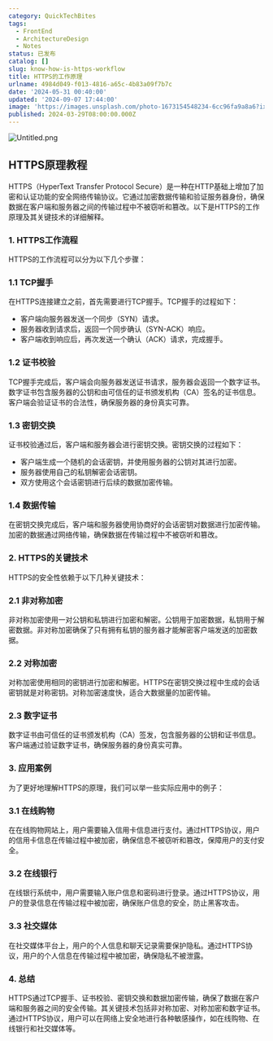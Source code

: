 ```yaml
---
category: QuickTechBites
tags:
  - FrontEnd
  - ArchitectureDesign
  - Notes
status: 已发布
catalog: []
slug: know-how-is-https-workflow
title: HTTPS的工作原理
urlname: 4984d049-f013-4816-a65c-4b83a09f7b7c
date: '2024-05-31 00:40:00'
updated: '2024-09-07 17:44:00'
image: 'https://images.unsplash.com/photo-1673154548234-6cc96fa9a8a6?ixlib=rb-4.0.3&q=85&fm=jpg&crop=entropy&cs=srgb'
published: 2024-03-29T08:00:00.000Z
---
```


![Untitled.png](https://prod-files-secure.s3.us-west-2.amazonaws.com/5d24fe63-e567-4804-86f9-9fdc62e13082/2950c759-0255-4c0a-becc-122aae8c82c0/Untitled.png?X-Amz-Algorithm=AWS4-HMAC-SHA256&X-Amz-Content-Sha256=UNSIGNED-PAYLOAD&X-Amz-Credential=ASIAZI2LB466S3344LJ5%2F20250217%2Fus-west-2%2Fs3%2Faws4_request&X-Amz-Date=20250217T053824Z&X-Amz-Expires=3600&X-Amz-Security-Token=IQoJb3JpZ2luX2VjEEYaCXVzLXdlc3QtMiJHMEUCIQCy%2FzYyCbyuJAEyPWOPJeORnZ2Ii3N5sW7JNCWDlol1kAIgHz%2B91EUzHJ3iONuBYZKhu6lwctgCo0YNUMl7V5ZycnAq%2FwMIbxAAGgw2Mzc0MjMxODM4MDUiDP4H9%2BCQZor2HyY8MSrcA3wlVXPOL%2BJY4DgG8YzTKKJRZcam%2FG%2BHFgFoYKMTsBMyDnZHIBwQodclVdG%2FntJC7tbmmnKgR4UsC53zKWyzvWmwU4j6SaDabDIG1H5zCUpuQsDnNwasvAT19gpLIdS7mBQ5cSIm4xjSJ%2BxFDJ7PD5VaWJFcCn7gLDSAhHozjL1Zayv0hNSRzxG9AqM2BplyHkIr5dnqguM9Hg8NljMOcZ70fOmNypp6HJETJ3gzHBEhmXyyAIybrbRpQkCODPSnsWapQMFUHcPcZe7u9K6uyEZsdBywk0KID59m9TWnvVuKJAIGnOJ5qWqjn97O6q2yi8yB5p58rxh9f0Epm7j7wuans9c7PkfZ0Jv57ivXWKn0PWZEiDOjEzcTdHYmAZxfJGF39e5OGsKenzbaZsfEBVJL4bTztuK%2BOI92yRlL9affimjDTYt%2FsQVcYximFzUldyTUEUpQpxyAQBArO%2BDsFEXuamAUgaMrsE8AIHOEIf6cAXm%2FZ2kNevIrjWWPb%2B4VoqXwX%2BdWSv19wqJmJQnAMqttILTSbaw8rcGQ%2FZHDul613C5zbcFAGTuuYRwV9j83Yz1nQ5LyuhRBHcab6%2FNUrpuVPWJKlX63s1Dn4k5oFuDr%2BFhOJQc9GeU0dHbHMLmSy70GOqUBQtkkb8u3Pc54Alw9RUjqMtdyGjNo%2B68%2BDVM40w9BjPmo%2FAgghJM%2Bms3TsPO5voZhTnwC7F5hDNVAefwgC8iMlX7hDqdQHu2BYymXDlYRrjHAQbV9bap%2FCrvZoMANA6PxlCSrPzx51bnSh%2BZH5Cyz8o3awQdbgz9g8CD8mBKJIswwxE4%2FVInhLNVGFSqstZiKXtVSkLHgdO6BlvxrJKi7R2HPJc4b&X-Amz-Signature=ae9c9f7be56b0ba1773e9f2ffb22a0f665940b1caf0ace42efc9ec4e22efe768&X-Amz-SignedHeaders=host&x-id=GetObject)


## HTTPS原理教程


HTTPS（HyperText Transfer Protocol Secure）是一种在HTTP基础上增加了加密和认证功能的安全网络传输协议。它通过加密数据传输和验证服务器身份，确保数据在客户端和服务器之间的传输过程中不被窃听和篡改。以下是HTTPS的工作原理及其关键技术的详细解释。


### 1. HTTPS工作流程


HTTPS的工作流程可以分为以下几个步骤：


### 1.1 TCP握手


在HTTPS连接建立之前，首先需要进行TCP握手。TCP握手的过程如下：

- 客户端向服务器发送一个同步（SYN）请求。
- 服务器收到请求后，返回一个同步确认（SYN-ACK）响应。
- 客户端收到响应后，再次发送一个确认（ACK）请求，完成握手。

### 1.2 证书校验


TCP握手完成后，客户端会向服务器发送证书请求，服务器会返回一个数字证书。数字证书包含服务器的公钥和由可信任的证书颁发机构（CA）签名的证书信息。客户端会验证证书的合法性，确保服务器的身份真实可靠。


### 1.3 密钥交换


证书校验通过后，客户端和服务器会进行密钥交换。密钥交换的过程如下：

- 客户端生成一个随机的会话密钥，并使用服务器的公钥对其进行加密。
- 服务器使用自己的私钥解密会话密钥。
- 双方使用这个会话密钥进行后续的数据加密传输。

### 1.4 数据传输


在密钥交换完成后，客户端和服务器使用协商好的会话密钥对数据进行加密传输。加密的数据通过网络传输，确保数据在传输过程中不被窃听和篡改。


### 2. HTTPS的关键技术


HTTPS的安全性依赖于以下几种关键技术：


### 2.1 非对称加密


非对称加密使用一对公钥和私钥进行加密和解密。公钥用于加密数据，私钥用于解密数据。非对称加密确保了只有拥有私钥的服务器才能解密客户端发送的加密数据。


### 2.2 对称加密


对称加密使用相同的密钥进行加密和解密。HTTPS在密钥交换过程中生成的会话密钥就是对称密钥。对称加密速度快，适合大数据量的加密传输。


### 2.3 数字证书


数字证书由可信任的证书颁发机构（CA）签发，包含服务器的公钥和证书信息。客户端通过验证数字证书，确保服务器的身份真实可靠。


### 3. 应用案例


为了更好地理解HTTPS的原理，我们可以举一些实际应用中的例子：


### 3.1 在线购物


在在线购物网站上，用户需要输入信用卡信息进行支付。通过HTTPS协议，用户的信用卡信息在传输过程中被加密，确保信息不被窃听和篡改，保障用户的支付安全。


### 3.2 在线银行


在线银行系统中，用户需要输入账户信息和密码进行登录。通过HTTPS协议，用户的登录信息在传输过程中被加密，确保账户信息的安全，防止黑客攻击。


### 3.3 社交媒体


在社交媒体平台上，用户的个人信息和聊天记录需要保护隐私。通过HTTPS协议，用户的个人信息在传输过程中被加密，确保隐私不被泄露。


### 4. 总结


HTTPS通过TCP握手、证书校验、密钥交换和数据加密传输，确保了数据在客户端和服务器之间的安全传输。其关键技术包括非对称加密、对称加密和数字证书。通过HTTPS协议，用户可以在网络上安全地进行各种敏感操作，如在线购物、在线银行和社交媒体等。

